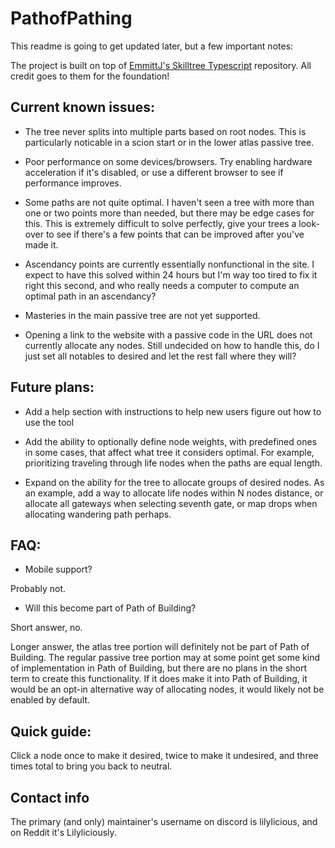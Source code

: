 # PathofPathing
This readme is going to get updated later, but a few important notes:

The project is built on top of [EmmittJ's Skilltree Typescript](https://github.com/EmmittJ/SkillTree_TypeScript/) repository. All credit goes to them for the foundation!

## Current known issues:
* The tree never splits into multiple parts based on root nodes. This is particularly noticable in a scion start or in the lower atlas passive tree.

* Poor performance on some devices/browsers. Try enabling hardware acceleration if it's disabled, or use a different browser to see if performance improves.

* Some paths are not quite optimal. I haven't seen a tree with more than one or two points more than needed, but there may be edge cases for this. This is extremely difficult to solve perfectly, give your trees a look-over to see if there's a few points that can be improved after you've made it.

* Ascendancy points are currently essentially nonfunctional in the site. I expect to have this solved within 24 hours but I'm way too tired to fix it right this second, and who really needs a computer to compute an optimal path in an ascendancy?

* Masteries in the main passive tree are not yet supported.

* Opening a link to the website with a passive code in the URL does not currently allocate any nodes. Still undecided on how to handle this, do I just set all notables to desired and let the rest fall where they will?

## Future plans:
* Add a help section with instructions to help new users figure out how to use the tool

* Add the ability to optionally define node weights, with predefined ones in some cases, that affect what tree it considers optimal. For example, prioritizing traveling through life nodes when the paths are equal length.

* Expand on the ability for the tree to allocate groups of desired nodes. As an example, add a way to allocate life nodes within N nodes distance, or allocate all gateways when selecting seventh gate, or map drops when allocating wandering path perhaps.

## FAQ:

* Mobile support?

Probably not.

* Will this become part of Path of Building? 

Short answer, no. 

Longer answer, the atlas tree portion will definitely not be part of Path of Building. The regular passive tree portion may at some point get some kind of implementation in Path of Building, but there are no plans in the short term to create this functionality. If it does make it into Path of Building, it would be an opt-in alternative way of allocating nodes, it would likely not be enabled by default.

## Quick guide:
Click a node once to make it desired, twice to make it undesired, and three times total to bring you back to neutral.

## Contact info
The primary (and only) maintainer's username on discord is lilylicious, and on Reddit it's Lilyliciously.